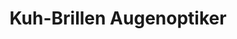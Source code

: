 ---
title: "Kuh-Brillen Augenoptiker"
url: /engelskirchen/kuh-brillen-augenoptiker/
shop: Optiker
---